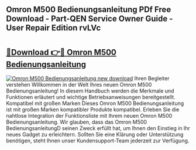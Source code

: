 ## Omron M500 Bedienungsanleitung PDf Free Download - Part-QEN Service Owner Guide - User Repair Edition rvLVc

# <h2><a href="http://df4jfst.blite.top/?on=Omron+M500+Bedienungsanleitung">🔗Download 👉🔴 Omron M500 Bedienungsanleitung</a></h2>

[![Omron M500 Bedienungsanleitung new download](https://i.imgur.com/lujVjoI.png)](http://df4jfst.blite.top/?on=Omron+M500+Bedienungsanleitung)
Ihren Begleiter verstehen Willkommen in der Welt Ihres neuen Omron M500 Bedienungsanleitung! In diesem Handbuch werden die Merkmale und Funktionen erläutert und wichtige Betriebsanweisungen bereitgestellt. Kompatibel mit großen Marken Dieses Omron M500 Bedienungsanleitung ist mit großen Marken kompatibler Produkte kompatibel. Erleben Sie die nahtlose Integration der Funktionsliste mit Ihrem neuen Omron M500 Bedienungsanleitung. Wir glauben, dass das Omron M500 BedienungsanleitungD seinen Zweck erfüllt hat, um Ihnen den Einstieg in Ihr neues Gadget zu erleichtern. Sollten Sie eine Klärung oder Unterstützung benötigen, steht Ihnen unser Kundensupport-Team jederzeit zur Verfügung.
